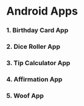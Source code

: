 # Android Apps
### 1. Birthday Card App
### 2. Dice Roller App
### 3. Tip Calculator App
### 4. Affirmation App
### 5. Woof App